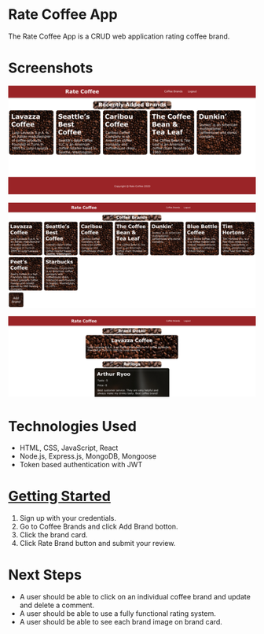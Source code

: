 # Rate Coffee App
The Rate Coffee App is a CRUD web application rating coffee brand.

# Screenshots

![](public/images/image1.png)

![](public/images/image2.png)

![](public/images/image3.png)

# Technologies Used

- HTML, CSS, JavaScript, React
- Node.js, Express.js, MongoDB, Mongoose
- Token based authentication with JWT

# [Getting Started](http://rate-coffee-app.herokuapp.com/)

1. Sign up with your credentials.
1. Go to Coffee Brands and click Add Brand botton.
1. Click the brand card.
1. Click Rate Brand button and submit your review.

# Next Steps

* A user should be able to click on an individual coffee brand and update and delete a comment.
* A user should be able to use a fully functional rating system.
* A user should be able to see each brand image on brand card.
